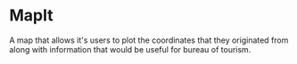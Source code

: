 # MapIt
A map that allows it's users to plot the coordinates that they originated from along with information that would be useful for bureau of tourism.
